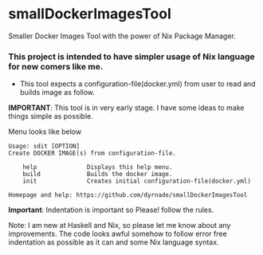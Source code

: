 # smallDockerImagesTool
Smaller Docker Images Tool with the power of Nix Package Manager.

### This project is intended to have simpler usage of Nix language for new comers like me. ###

- This tool expects a configuration-file(docker.yml) from user to read and builds image as follow.

**IMPORTANT**: This tool is in very early stage. I have some ideas to make things simple as possible.

Menu looks like below

```
Usage: sdit [OPTION]
Create DOCKER IMAGE(s) from configuration-file.

    help              Displays this help menu.
    build             Builds the docker image.
    init              Creates initial configuration-file(docker.yml)

Homepage and help: https://github.com/dyrnade/smallDockerImagesTool

```

**Important**: Indentation is important so Please! follow the rules.

Note: I am new at Haskell and Nix, so please let me know about any improvements.
      The code looks awful somehow to follow error free indentation as possible as it can and some Nix language syntax.
